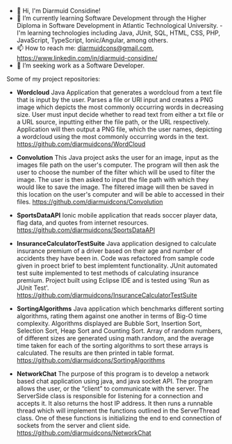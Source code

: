 - 👋 Hi, I'm Diarmuid Considine!
- 🌱 I’m currently learning Software Development through the Higher Diploma in Software Development in Atlantic Technological University. - I'm learning technologies including Java, JUnit, SQL, HTML, CSS, PHP, JavaScript, TypeScript, Ionic/Angular, among others.
- 📫 How to reach me: diarmuidcons@gmail.com, https://www.linkedin.com/in/diarmuid-considine/
- 💞️ I’m seeking work as a Software Developer.

Some of my project repositories:
 - **Wordcloud**
  Java Application that generates a wordcloud from a text file that is input by the user. Parses a file or URl input and creates a PNG image which depicts the most commonly occurring words in decreasing size. User must input decide whether to read text from either a txt file or a URL source, inputting either the file path, or the URL respectively. Application will then output a PNG file, which the user names, depicting a wordcloud using the most commonly occurring words in the text.
  https://github.com/diarmuidcons/WordCloud
  
 - **Convolution**
  This Java project asks the user for an image, input as the images file path on the user's computer. The program will then ask the user to choose the number of the filter which will be used to filter the image. The user is then asked to input the file path with which they would like to save the image. The filtered image will then be saved in this location on the user's computer and will be able to accessed in their files.
  https://github.com/diarmuidcons/Convolution
  
 - **SportsDataAPI**
  Ionic mobile application that reads soccer player data, flag data, and quotes from internet resources.
  https://github.com/diarmuidcons/SportsDataAPI
  
 - **InsuranceCalculatorTestSuite**
  Java application designed to calculate insurance premium of a driver based on their age and number of accidents they have been in. Code was refactored from sample code given in proect brief to best implemtent functionality. JUnit automated test suite implemented to test methods of calculating insurance premium. Project built using Eclipse IDE and is tested using 'Run as JUnit Test'.
  https://github.com/diarmuidcons/InsuranceCalculatorTestSuite
  
 - **SortingAlgorithms**
  Java application which benchmarks different sorting algorithms, rating them against one another in terms of Big-O time complexity. Algorithms displayed are Bubble Sort, Insertion Sort, Selection Sort, Heap Sort and Counting Sort. Array of random numbers, of different sizes are generated using math.random, and the average time taken for each of the sorting algorithms to sort these arrays is calculated. The results are then printed in table format.
  https://github.com/diarmuidcons/SortingAlgorithms
  
 - **NetworkChat**
  The purpose of this program is to develop a network based chat application using java, and java socket API. The program allows the user, or the “client” to communicate with the server. The ServerSide class is responsible for listening for a connection and accepts it. It also returns the host IP address. It then runs a runnable thread which will implement the functions outlined in the ServerThread class. One of these functions is initializing the end to end connection of sockets from the server and client side.
  https://github.com/diarmuidcons/NetworkChat
